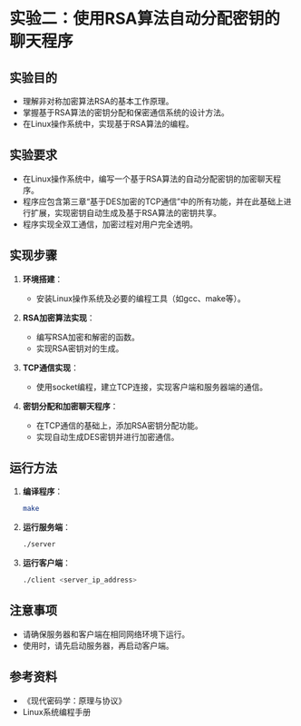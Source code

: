 # 实验二：使用RSA算法自动分配密钥的聊天程序

## 实验目的

- 理解非对称加密算法RSA的基本工作原理。
- 掌握基于RSA算法的密钥分配和保密通信系统的设计方法。
- 在Linux操作系统中，实现基于RSA算法的编程。

## 实验要求

- 在Linux操作系统中，编写一个基于RSA算法的自动分配密钥的加密聊天程序。
- 程序应包含第三章“基于DES加密的TCP通信”中的所有功能，并在此基础上进行扩展，实现密钥自动生成及基于RSA算法的密钥共享。
- 程序实现全双工通信，加密过程对用户完全透明。

## 实现步骤

1. **环境搭建**：
   - 安装Linux操作系统及必要的编程工具（如gcc、make等）。

2. **RSA加密算法实现**：
   - 编写RSA加密和解密的函数。
   - 实现RSA密钥对的生成。

3. **TCP通信实现**：
   - 使用socket编程，建立TCP连接，实现客户端和服务器端的通信。

4. **密钥分配和加密聊天程序**：
   - 在TCP通信的基础上，添加RSA密钥分配功能。
   - 实现自动生成DES密钥并进行加密通信。

## 运行方法

1. **编译程序**：
   ```sh
   make
   ```
2. **运行服务端**：
   ```sh
   ./server
   ```
3. **运行客户端**：
   ```sh
   ./client <server_ip_address>
   ```

## 注意事项
  - 请确保服务器和客户端在相同网络环境下运行。
  - 使用时，请先启动服务器，再启动客户端。
## 参考资料
  - 《现代密码学：原理与协议》
  - Linux系统编程手册
